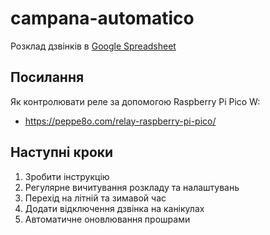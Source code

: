# campana-automatico

Розклад дзвінків в [Google Spreadsheet](https://docs.google.com/spreadsheets/d/1LX25qDzaKKtRPmRFZ9h7ZoTu1UjYz7yCt85Wwz13dbk/edit#gid=0)

## Посилання
Як контролювати реле за допомогою Raspberry Pi Pico W:
- https://peppe8o.com/relay-raspberry-pi-pico/

## Наступні кроки 
1. Зробити інструкцію
2. Регулярне вичитування розкладу та налаштувань
3. Перехід на літній та зимавой час
4. Додати відключення дзвінка на канікулах
5. Автоматичне оновлювання прошрами
